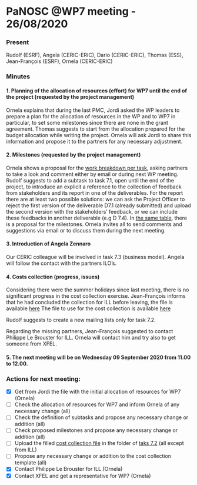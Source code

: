 # PaNOSC @WP7 meeting - 26/08/2020

### Present
Rudolf (ESRF), Angela (CERIC-ERIC), Dario (CERIC-ERIC), Thomas (ESS), Jean-François (ESRF), Ornela (CERIC-ERIC)

### Minutes

#### 1. Planning of the allocation of resources (effort) for WP7 until the end of the project (requested by the project management)
Ornela explains that during the last PMC, Jordi asked the WP leaders to prepare a plan for the allocation of resources in the WP and to WP7 in particular, to set some milestones since there are none in the grant agreement. Thomas suggests to start from the allocation prepared for the budget allocation while writing the project. Ornela will ask Jordi to share this information and propose it to the partners for any necessary adjustment.

#### 2.	Milestones (requested by the project management)
Ornela shows a proposal for the [work breakdown per task](WP%20Documents/Tasks%20duration%20and%20work%20breakdown.xlsx), asking partners to take a look and comment either by email or during next WP meeting. Rudolf suggests to add a subtask to task 7.1, open until the end of the project, to introduce an explicit a reference to the collection of feedback from stakeholders and its report in one of the deliverables. For the report there are at least two possible solutions: we can ask the Project Officer to reject the first version of the deliverable D7.1 (already submitted) and upload the second version with the stakeholders’ feedback, or we can include these feedbacks in another deliverable (e.g D 7.4). 
In [the same table]((WP%20Documents/Tasks%20duration%20and%20work%20breakdown.xlsx)), there is a proposal for the milestones. Ornela invites all to send comments and suggestions via email or to discuss them during the next meeting.

#### 3.	Introduction of Angela Zennaro
Our CERIC colleague will be involved in task 7.3 (business model). Angela will follow the contact with the partners ILO’s.

#### 4.	Costs collection (progress, issues) 
Considering there were the summer holidays since last meeting, there is no significant progress in the cost collection exercise.
Jean-François informs that he had concluded the collection for ILL before leaving, the file is available [here](Task%207.2%20Metrics%20and%20cost%20for%20the%20Photon%20and%20Neutron%20community%20EOSC/metrics%20and%20cost%20model_V2_ILL.xlsx)
The file to use for the cost collection is available [here](Task%207.2%20Metrics%20and%20cost%20for%20the%20Photon%20and%20Neutron%20community%20EOSC/metrics%20and%20cost%20model_V2.xlsx)

Rudolf suggests to create a new mailing lists only for task 7.2. 

Regarding the missing partners, Jean-François suggested to contact Philippe Le Brouster for ILL. Ornela will contact him and try also to get someone from XFEL. 

#### 5.	 The next meeting will be on Wednesday 09 September 2020 from 11.00 to 12.00.


### Actions for next meeting:
- [x] Get from Jordi the file with the initial allocation of resources for WP7 (Ornela)
- [ ] Check the allocation of resources for WP7 and inform Ornela of any necessary change (all)
- [ ] Check the definition of subtasks and propose any necessary change or addition (all)
- [ ] Check proposed milestones and propose any necessary change or addition (all)
- [ ] Upload the filled [cost collection file](Task%207.2%20Metrics%20and%20cost%20for%20the%20Photon%20and%20Neutron%20community%20EOSC/metrics%20and%20cost%20model_V2.xlsx) in the folder of [taks 7.2](Task%207.2%20Metrics%20and%20cost%20for%20the%20Photon%20and%20Neutron%20community%20EOSC/metrics%20and%20cost%20model) (all except from ILL)
- [ ] Propose any necessary change or addition to the cost collection template (all)
- [x] Contact Philippe Le Brouster for ILL (Ornela)
- [x] Contact XFEL and get a representative for WP7 (Ornela)
